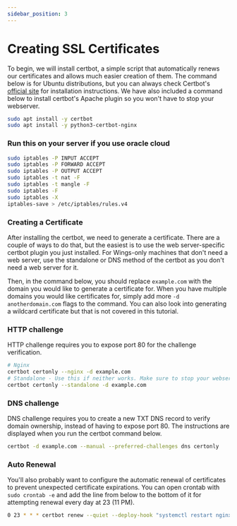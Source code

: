 ```yaml
---
sidebar_position: 3
---
```

# Creating SSL Certificates

To begin, we will install certbot, a simple script that automatically renews our certificates and allows much easier creation of them. The command below is for Ubuntu distributions, but you can always check Certbot's [official site](https://certbot.eff.org/) for installation instructions. We have also included a command below to install certbot's Apache plugin so you won't have to stop your webserver.


```bash
sudo apt install -y certbot
sudo apt install -y python3-certbot-nginx
```

### Run this on your server if you use oracle cloud
```bash
sudo iptables -P INPUT ACCEPT
sudo iptables -P FORWARD ACCEPT
sudo iptables -P OUTPUT ACCEPT
sudo iptables -t nat -F
sudo iptables -t mangle -F
sudo iptables -F
sudo iptables -X
iptables-save > /etc/iptables/rules.v4
```

### Creating a Certificate
After installing the certbot, we need to generate a certificate. There are a couple of ways to do that, but the easiest is to use the web server-specific certbot plugin you just installed. For Wings-only machines that don't need a web server, use the standalone or DNS method of the certbot as you don't need a web server for it.

Then, in the command below, you should replace ``example.com`` with the domain you would like to generate a certificate for. When you have multiple domains you would like certificates for, simply add more ``-d anotherdomain.com`` flags to the command. You can also look into generating a wildcard certificate but that is not covered in this tutorial.

### HTTP challenge

HTTP challenge requires you to expose port 80 for the challenge verification.

```bash
# Nginx
certbot certonly --nginx -d example.com
# Standalone - Use this if neither works. Make sure to stop your webserver first when using this method.
certbot certonly --standalone -d example.com
```

### DNS challenge

DNS challenge requires you to create a new TXT DNS record to verify domain ownership, instead of having to expose port 80. The instructions are displayed when you run the certbot command below.

```bash
certbot -d example.com --manual --preferred-challenges dns certonly
```

### Auto Renewal

You'll also probably want to configure the automatic renewal of certificates to prevent unexpected certificate expirations. You can open crontab with ``sudo crontab -e`` and add the line from below to the bottom of it for attempting renewal every day at 23 (11 PM).

```bash
0 23 * * * certbot renew --quiet --deploy-hook "systemctl restart nginx"
```
